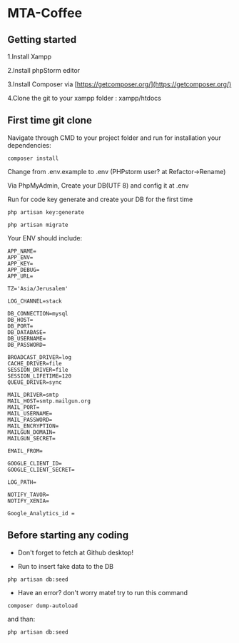 # MTA-Coffee

## Getting started

1.Install Xampp

2.Install phpStorm editor

3.Install Composer via [https://getcomposer.org/](https://getcomposer.org/)

4.Clone the git to your xampp folder : xampp/htdocs

## First time git clone
Navigate through CMD to your project folder and run for installation your dependencies:
 ```
composer install
 ```
Change from .env.example to .env (PHPstorm user? at Refactor->Rename)

Via PhpMyAdmin, Create your DB(UTF 8) and config it at .env

Run for code key generate and create your DB for the first time
 ```
php artisan key:generate
 ```
 ```
php artisan migrate
 ```
 
Your ENV should include:
 ```angular2html
 APP_NAME=
APP_ENV=
APP_KEY=
APP_DEBUG=
APP_URL=

TZ='Asia/Jerusalem'

LOG_CHANNEL=stack

DB_CONNECTION=mysql
DB_HOST=
DB_PORT=
DB_DATABASE=
DB_USERNAME=
DB_PASSWORD=

BROADCAST_DRIVER=log
CACHE_DRIVER=file
SESSION_DRIVER=file
SESSION_LIFETIME=120
QUEUE_DRIVER=sync

MAIL_DRIVER=smtp
MAIL_HOST=smtp.mailgun.org
MAIL_PORT=
MAIL_USERNAME=
MAIL_PASSWORD=
MAIL_ENCRYPTION=
MAILGUN_DOMAIN=
MAILGUN_SECRET=

EMAIL_FROM=

GOOGLE_CLIENT_ID=
GOOGLE_CLIENT_SECRET=

LOG_PATH=

NOTIFY_TAVOR=
NOTIFY_XENIA=

Google_Analytics_id =
```

## Before starting any coding
- Don't forget to fetch at Github desktop!

- Run to insert fake data to the DB
```
php artisan db:seed
```

- Have an error? don't worry mate! try to run this command
```$xslt
composer dump-autoload
```
and than:
```
php artisan db:seed
```


